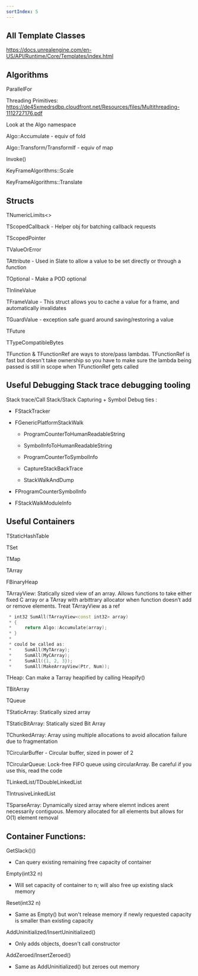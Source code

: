 ```yaml
---
sortIndex: 5
---
```


## All Template Classes

https://docs.unrealengine.com/en-US/API/Runtime/Core/Templates/index.html

## Algorithms

ParallelFor

Threading Primitives: <https://de45xmedrsdbp.cloudfront.net/Resources/files/Multithreading-1112727176.pdf>

Look at the Algo namespace

Algo::Accumulate - equiv of fold

Algo::Transform/TransformIf - equiv of map

Invoke()

KeyFrameAlgorithms::Scale

KeyFrameAlgorithms::Translate

## Structs

TNumericLimits&lt;>

TScopedCallback - Helper obj for batching callback requests

TScopedPointer

TValueOrError

TAttribute - Used in Slate to allow a value to be set directly or through a function

TOptional - Make a POD optional

TInlineValue

TFrameValue - This struct allows you to cache a value for a frame, and automatically invalidates

TGuardValue - exception safe guard around saving/restoring a value

TFuture

TTypeCompatibleBytes

TFunction & TFunctionRef are ways to store/pass lambdas. TFunctionRef is fast but doesn't take ownership so you have to make sure the lambda being passed is still in scope when TFunctionRef gets called

## Useful Debugging Stack trace debugging tooling

Stack trace/Call Stack/Stack Capturing + Symbol Debug ties :

- FStackTracker

- FGenericPlatformStackWalk

  - ProgramCounterToHumanReadableString

  - SymbolInfoToHumanReadableString

  - ProgramCounterToSymbolInfo

  - CaptureStackBackTrace

  - StackWalkAndDump


- FProgramCounterSymbolInfo

- FStackWalkModuleInfo

## Useful Containers

TStaticHashTable

TSet

TMap

TArray

FBinaryHeap

TArrayView: Statically sized view of an array. Allows functions to take either fixed C array or a TArray with arbittrary allocator when function doesn’t add or remove elements. Treat TArrayView as a ref

```cpp
 * int32 SumAll(TArrayView<const int32> array)
 * {
 *     return Algo::Accumulate(array);
 * }
 *
 * could be called as:
 *     SumAll(MyTArray);
 *     SumAll(MyCArray);
 *     SumAll({1, 2, 3});
 *     SumAll(MakeArrayView(Ptr, Num));
```

THeap: Can make a Tarray heapified by calling Heapify()

TBitArray

TQueue

TStaticArray: Statically sized array

TStaticBitArray: Statically sized Bit Array

TChunkedArray: Array using multiple allocations to avoid allocation failure due to fragmentation

TCircularBuffer - Circular buffer, sized in power of 2

TCircularQueue: Lock-free FIFO queue using circularArray. Be careful if you use this, read the code

TLinkedList/TDoubleLinkedList

TIntrusiveLinkedList

TSparseArray: Dynamically sized array where elemnt indices arent necessarily contiguous. Memory allocated for all elements but allows for O(1) element removal

## Container Functions:

GetSlack()()

- Can query existing remaining free capacity of container

Empty(int32 n)

- Will set capacity of container to n; will also free up existing slack memory

Reset(int32 n)

- Same as Empty() but won't release memory if newly requested capacity is smaller than existing capacity

AddUninitialized/InsertUninitialized()

- Only adds objects, doesn't call constructor

AddZeroed/InsertZeroed()

- Same as AddUninitialized() but zeroes out memory
